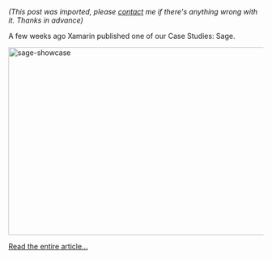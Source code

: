 *(This post was imported, please [contact](/?i=contact) me if there's anything wrong with it. Thanks in advance)*

A few weeks ago Xamarin published one of our Case Studies: Sage.

<img class="aligncenter size-large wp-image-1567" src="http://blogs.plainconcepts.com/xamarinteam/wp-content/uploads/sites/4/2015/04/sage-showcase-1024x576.png" alt="sage-showcase" width="660" height="371" />

<a href="http://blogs.plainconcepts.com/xamarinteam/2015/04/08/case-study-sage/">Read the entire article...</a>